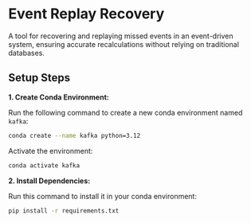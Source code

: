 # Event Replay Recovery
A tool for recovering and replaying missed events in an event-driven system, ensuring accurate recalculations without relying on traditional databases.

## Setup Steps
**1. Create Conda Environment:**

Run the following command to create a new conda environment named `kafka`:

```bash
conda create --name kafka python=3.12
```

Activate the environment:

```bash
conda activate kafka
```
**2. Install Dependencies:**

Run this command to install it in your conda environment:

```bash
pip install -r requirements.txt
```
